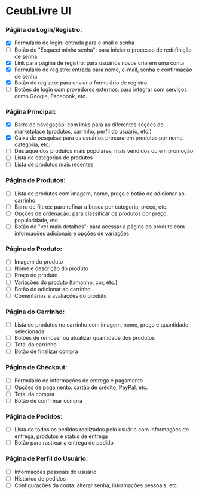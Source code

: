 # CeubLivre UI

### Página de Login/Registro:

- [X] Formulário de login: entrada para e-mail e senha
- [ ] Botão de "Esqueci minha senha": para iniciar o processo de redefinição de senha
- [X] Link para página de registro: para usuários novos criarem uma conta
- [X] Formulário de registro: entrada para nome, e-mail, senha e confirmação de senha
- [X] Botão de registro: para enviar o formulário de registro
- [ ] Botões de login com provedores externos: para integrar com serviços como Google, Facebook, etc.

### Página Principal:

- [X] Barra de navegação: com links para as diferentes seções do marketplace (produtos, carrinho, perfil do usuário, etc.)
- [X] Caixa de pesquisa: para os usuários procurarem produtos por nome, categoria, etc.
- [ ] Destaque dos produtos mais populares, mais vendidos ou em promoção
- [ ] Lista de categorias de produtos
- [ ] Lista de produtos mais recentes

### Página de Produtos:

- [ ] Lista de produtos com imagem, nome, preço e botão de adicionar ao carrinho
- [ ] Barra de filtros: para refinar a busca por categoria, preço, etc.
- [ ] Opções de ordenação: para classificar os produtos por preço, popularidade, etc.
- [ ] Botão de "ver mais detalhes": para acessar a página do produto com informações adicionais e opções de variações

### Página do Produto:

- [ ] Imagem do produto
- [ ] Nome e descrição do produto
- [ ] Preço do produto
- [ ] Variações do produto (tamanho, cor, etc.)
- [ ] Botão de adicionar ao carrinho
- [ ] Comentários e avaliações do produto

### Página do Carrinho:

- [ ] Lista de produtos no carrinho com imagem, nome, preço e quantidade selecionada
- [ ] Botões de remover ou atualizar quantidade dos produtos
- [ ] Total do carrinho
- [ ] Botão de finalizar compra

### Página de Checkout:

- [ ] Formulário de informações de entrega e pagamento
- [ ] Opções de pagamento: cartão de crédito, PayPal, etc.
- [ ] Total da compra
- [ ] Botão de confirmar compra

### Página de Pedidos:

- [ ] Lista de todos os pedidos realizados pelo usuário com informações de entrega, produtos e status de entrega
- [ ] Botão para rastrear a entrega do pedido

### Página de Perfil do Usuário:

- [ ] Informações pessoais do usuário
- [ ] Histórico de pedidos
- [ ] Configurações da conta: alterar senha, informações pessoais, etc.
